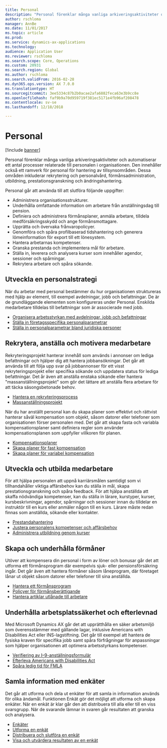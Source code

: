 ```yaml
---
title: Personal
description: "Personal förenklar många vanliga arkiveringsaktiviteter och automatiserar ett antal processer relaterade till personalen i organisationen. Den innehåller också ett ramverk för personal för hantering av tillsynsområden. Dessa områden inkluderar rekrytering och personalvård, förmånsadministration, utbildning, prestationsgranskning och ändringshantering."
author: rschloma
manager: AnnBe
ms.date: 11/01/2017
ms.topic: article
ms.prod: 
ms.service: dynamics-ax-applications
ms.technology: 
audience: Application User
ms.reviewer: rschloma
ms.search.scope: Core, Operations
ms.custom: 20931
ms.search.region: Global
ms.author: rschloma
ms.search.validFrom: 2016-02-28
ms.dyn365.ops.version: AX 7.0.0
ms.translationtype: HT
ms.sourcegitcommit: 3ee5334c87b2b0acae2afa6882feca63e3b9cc8e
ms.openlocfilehash: faf9b9a70d959719f381ec5171e4fb96af208478
ms.contentlocale: sv-se
ms.lasthandoff: 12/18/2018

---
```


# <a name="human-resources"></a>Personal

[!include [banner](../includes/banner.md)]

Personal förenklar många vanliga arkiveringsaktiviteter och automatiserar ett antal processer relaterade till personalen i organisationen. Den innehåller också ett ramverk för personal för hantering av tillsynsområden. Dessa områden inkluderar rekrytering och personalvård, förmånsadministration, utbildning, prestationsgranskning och ändringshantering.

Personal går att använda till att slutföra följande uppgifter:

+ Administrera organisationsstrukturer.
+ Underhålla omfattande information om arbetare från anställningsdag till pension.
+ Definiera och administrera förmånsplaner, anmäla arbetare, tilldela medförsäkringsskydd och ange förmånsmottagare.
+ Upprätta och övervaka frånvaropolicyer.
+ Genomföra och spåra profilbaserad tidshantering och generera lömeinformation för export till ett lönesystem.
+ Hantera arbetarnas kompetenser.
+ Granska prestanda och implementera mål för arbetare.
+ Ställa in, leverera och analysera kurser som innehåller agendor, sessioner och spårningar.
+ Rekrytera arbetare och spåra sökande.

## <a name="develop-a-human-resources-strategy"></a>Utveckla en personalstrategi

När du arbetar med personal bestämmer du hur organisationen struktureras med hjälp av element, till exempel avdelningar, jobb och befattningar. De är de grundläggande elementen som konfigureras under Personal. Enskilda medarbetare tilldelas till befattningar som är associerade med jobb.

- [Organisera arbetsstyrkan med avdelningar, jobb och befattningar](../../talent/departments-jobs-positions.md)
- [Ställa in företagsspecifika personalparametrar](../../talent/set-up-company-specific-hr-parameters.md)
- [Ställa in personalparametrar bland juridiska personer](../../talent/set-up-hr-parameters-across-legal-entities.md)

## <a name="recruit-hire-and-motivate-employees"></a>Rekrytera, anställa och motivera medarbetare

Rekryteringsprojekt hanterar innehåll som används i annonser om lediga befattningar och hjälper dig att hantera jobbansökningar. Det går att använda till att följa upp svar på jobbannonser för ett visst rekryteringsprojekt eller specifika sökande och uppdatera status för lediga befattningar. Det år även att anställa enstaka sökande eller hantera "massanställningsprojekt" som gör det lättare att anställa flera arbetare för att täcka säsongsbetonade behov.

- [Hantera en rekryteringsprocess](manage-recruiting-process.md)
- [Massanställningsprojekt](mass-hire-projects.md) 

När du har anställt personal kan du skapa planer som effektivt och rättvist hanterar såväl kompensation som objekt, såsom datorer eller telefoner som organisationen förser personalen med. Det går att skapa fasta och variabla kompensationsplaner samt definiera regler som använder kompensationsplanen som uppfyller villkoren för planen.

- [Kompensationsplaner](../../talent/compensation-plans.md)
- [Skapa planer för fast kompensation](../../talent/create-fixed-compensation-plans.md)
- [Skapa planer för variabel kompensation](../../talent/create-variable-compensation-plans.md)

## <a name="develop-and-train-employees"></a>Utveckla och utbilda medarbetare

För att hjälpa personalen att uppnå karriärsmålen samtidigt som vi tillhandahåller viktiga affärsbehov kan du ställa in mål, skapa prestationsgranskning och spåra feedback. För att hjälpa anställda att skaffa nödvändiga kompetenser, kan du ställa in lärare, kurstyper, kurser, kursbeskrivningar, agendor, spårningar och sessioner innan du tilldelar en instruktör till en kurs eller anmäler någon till en kurs. Lärare måste redan finnas som anställda, sökande eller kontakter.

- [Prestandahantering](../../talent/performance-management-overview.md)
- [Justera personalens kompetenser och affärsbehov](../../talent/skills.md)
- [Administrera utbildning genom kurser](../../talent/courses.md)

## <a name="create-and-maintain-benefits"></a>Skapa och underhålla förmåner

Utöver att kompensera din personal i form av löner och bonusar går det att utforma ett förmånsprogram där exempelvis sjuk- eller pensionsförsäkring ingår. Det går även att hantera förmåner såsom låneprogram, där företaget lånar ut objekt såsom datorer eller telefoner till sina anställda.

- [Hantera ett förmånsprogram](../../talent/manage-benefit-program.md)
- [Policyer för förmånsberättigande](../../talent/benefit-eligibility-policies.md)
- [Hantera artiklar utlånade till arbetare](../../talent/loan-items.md)

## <a name="maintain-workplace-safety-and-compliance"></a>Underhålla arbetsplatssäkerhet och efterlevnad

Med Microsoft Dynamics AX går det att upprätthålla en säker arbetsmiljö som överensstämmer med gällande lagar, inklusive Americans with Disabilities Act eller INS-lagstiftning. Det går till exempel att hantera de fysiska kraven för specifika jobb samt spåra förfrågningar för anpassningar som hjälper organisationen att optimera arbetsstyrkans kompetenser.

- [Verifiering av I–9-anställningsformulär](localizations/noam-usa-form-i-9-verification.md)
- [Efterleva Americans with Disabilities Act](localizations/noam-usa-comply-ada.md)
- [Spåra ledig tid för FMLA](localizations/noam-usa-track-time-for-fmla.md)

## <a name="gather-information-using-questionnaires"></a>Samla information med enkäter

Det går att utforma och dela ut enkäter för att samla in information används för olika ändamål. Funktionen Enkät gör det möjligt att utforma och skapa enkäter. När en enkät är klar går den att distribuera till alla eller till en viss svarsgrupp. När de svarande lämnar in svaren går resultaten att granska och analysera.

- [Enkäter](../../talent/questionnaires.md)
- [Utforma en enkät](../../talent/design-questionnaires.md)
- [Distribuera och slutföra en enkät](../../talent/distribute-questionnaires.md)
- [Visa och utvärdera resultaten av en enkät](../../talent/evaluate-questionnaire-results.md)

